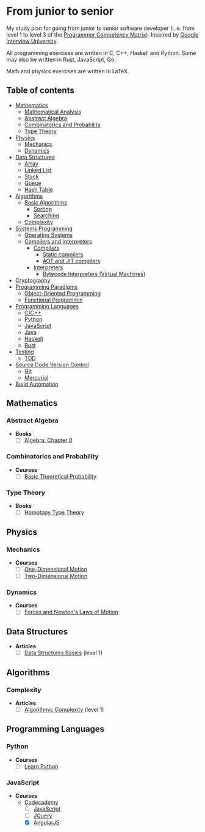 # From junior to senior

My study plan for going from junior to senior software developer (i. e. from level 1 to level 3 of the
[Programmer Competency Matrix](http://sijinjoseph.com/programmer-competency-matrix)). Inspired by
[Google Interview University](https://github.com/jwasham/google-interview-university).

All programming exercises are written in C, C++, Haskell and Python. Some may also be written in Rust, JavaScript, Go.

Math and physics exercises are written in LaTeX.

## Table of contents

- [Mathematics](#mathematics)
  - [Mathematical Analysis](#mathematical-analysis)
  - [Abstract Algebra](#abstract-algebra)
  - [Combinatorics and Probability](#combinatorics-and-probability)
  - [Type Theory](#type-theory)
- [Physics](#physics)
  - [Mechanics](#mechanics)
  - [Dynamics](#dynamics)
- [Data Structures](#data-structures)
  - [Array](#array)
  - [Linked List](#linked-list)
  - [Stack](#stack)
  - [Queue](#queue)
  - [Hash Table](#hash-table)
- [Algorithms](#algorithms)
  - [Basic Algorithms](#basic-algorithms)
    - [Sorting](#sorting)
    - [Searching](#searching)
  - [Complexity](#complexity)
- [Systems Programming](#systems-programming)
  - [Operating Systems](#operating-systems)
  - [Compilers and Interpreters](#compilers-and-interpreters)
    - [Compilers](#compilers)
      - [Static compilers](#static-compilers)
      - [AOT and JIT compilers](#aot-and-jit-compilers)
    - [Interpreters](#interpreters)
      - [Bytecode Interpreters (Virtual Machines)](#bytecode-interpreters-virtual-machines)
- [Cryptography](#cryptography)
- [Programming Paradigms](#programming-paradigms)
  - [Object-Oriented Programming](#object-oriented-programming)
  - [Functional Programmin](#functional-programming)
- [Programming Languages](#programming-languages)
  - [C/C++](#cc)
  - [Python](#python)
  - [JavaScript](#javascript)
  - [Java](#java)
  - [Haskell](#haskell)
  - [Rust](#rust)
- [Testing](#testing)
  - [TDD](#tdd)
- [Source Code Version Control](#source-code-version-control)
  - [Git](#git)
  - [Mercurial](#mercurial)
- [Build Automation](#build-automation)

## Mathematics

### Abstract Algebra

- **Books**
  - [ ] [Algebra: Chapter 0](https://www.amazon.com/Algebra-Chapter-Graduate-Studies-Mathematics/dp/0821847813)

### Combinatorics and Probability

- **Courses**
  - [ ] [Basic Theoretical Probability](https://www.khanacademy.org/math/statistics-probability/probability-library)

### Type Theory

- **Books**
  - [ ] [Homotopy Type Theory](https://homotopytypetheory.org)
  
## Physics

### Mechanics

- **Courses**
  - [ ] [One-Dimensional Motion](https://www.khanacademy.org/science/physics/one-dimensional-motion)
  - [ ] [Two-Dimensional Motion](https://www.khanacademy.org/science/physics/two-dimensional-motion)
  
### Dynamics

- **Courses**
  - [ ] [Forces and Newton's Laws of Motion](https://www.khanacademy.org/science/physics/forces-newtons-laws)
  
## Data Structures

- **Articles**
  - [ ] [Data Structures Basics](http://algosaur.us/data-structures-basics) (level 1)

## Algorithms

### Complexity

- **Articles**
  - [ ] [Algorithmic Complexity](http://algosaur.us/algorithmic-complexity) (level 1)
  
## Programming Languages

### Python

- **Courses**
  - [ ] [Learn Python](https://www.codecademy.com/learn/python)
  
### JavaScript

- **Courses**
  - [Codecademy](https://www.codecademy.com)
    - [ ] [JavaScript](https://www.codecademy.com/learn/javascript)
    - [ ] [JQuery](https://www.codecademy.com/learn/jquery)
    - [x] [AngularJS](https://www.codecademy.com/learn/learn-angularjs)
